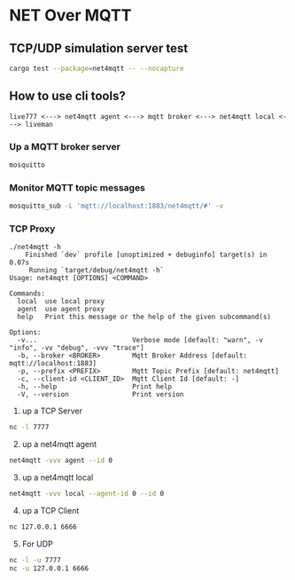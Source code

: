 # NET Over MQTT

## TCP/UDP simulation server test

```bash
cargo test --package=net4mqtt -- --nocapture
```

## How to use cli tools?

```
live777 <---> net4mqtt agent <---> mqtt broker <---> net4mqtt local <---> liveman
```

### Up a MQTT broker server

```bash
mosquitto
```

### Monitor MQTT topic messages

```bash
mosquitto_sub -L 'mqtt://localhost:1883/net4mqtt/#' -v
```

### TCP Proxy


```
./net4mqtt -h
    Finished `dev` profile [unoptimized + debuginfo] target(s) in 0.07s
     Running `target/debug/net4mqtt -h`
Usage: net4mqtt [OPTIONS] <COMMAND>

Commands:
  local  use local proxy
  agent  use agent proxy
  help   Print this message or the help of the given subcommand(s)

Options:
  -v...                        Verbose mode [default: "warn", -v "info", -vv "debug", -vvv "trace"]
  -b, --broker <BROKER>        Mqtt Broker Address [default: mqtt://localhost:1883]
  -p, --prefix <PREFIX>        Mqtt Topic Prefix [default: net4mqtt]
  -c, --client-id <CLIENT_ID>  Mqtt Client Id [default: -]
  -h, --help                   Print help
  -V, --version                Print version
```


1. up a TCP Server

```bash
nc -l 7777
```

2. up a net4mqtt agent

```bash
net4mqtt -vvv agent --id 0
```

3. up a net4mqtt local

```bash
net4mqtt -vvv local --agent-id 0 --id 0
```

4. up a TCP Client

```bash
nc 127.0.0.1 6666
```

5. For UDP

```bash
nc -l -u 7777
nc -u 127.0.0.1 6666
```

